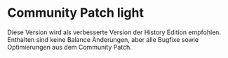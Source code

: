 # Community Patch light

Diese Version wird als verbesserte Version der History Edition empfohlen.
Enthalten sind keine Balance Änderungen, aber alle Bugfixe sowie Optimierungen aus dem Community Patch.